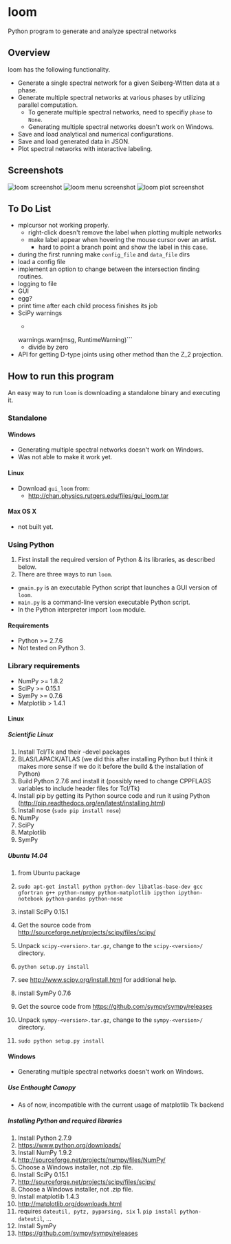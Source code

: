 # loom
Python program to generate and analyze spectral networks

## Overview
loom has the following functionality.
* Generate a single spectral network for a given Seiberg-Witten data at a phase.
* Generate multiple spectral networks at various phases by utilizing parallel computation.
  * To generate multiple spectral networks, need to specifiy ```phase``` to ```None```.
  * Generating multiple spectral networks doesn't work on Windows.
* Save and load analytical and numerical configurations.
* Save and load generated data in JSON.
* Plot spectral networks with interactive labeling.

## Screenshots
![loom screenshot](https://github.com/chan-y-park/loom/blob/master/screeenshots/loom_desktop.png "loom desktop")
![loom menu screenshot](https://github.com/chan-y-park/loom/blob/master/screeenshots/loom_menu.png "loom menu")
![loom plot screenshot](https://github.com/chan-y-park/loom/blob/master/screeenshots/loom_plot.png "loom plot")

## To Do List
* mplcursor not working properly.
  * right-click doesn't remove the label when plotting multiple networks
  * make label appear when hovering the mouse cursor over an artist.
    * hard to point a branch point and show the label in this case.
* during the first running make ```config_file``` and ```data_file``` dirs
* load a config file 
* implement an option to change between the intersection finding routines. 
* logging to file
* GUI
* egg?
* print time after each child process finishes its job
* SciPy warnings
  * ```/usr/local/lib/python2.7/dist-packages/scipy/optimize/zeros.py:150: RuntimeWarning: Tolerance of 0.000513046300877562 reached
  warnings.warn(msg, RuntimeWarning)```
  * divide by zero
* API for getting D-type joints using other method than the Z_2 projection.

## How to run this program
An easy way to run ```loom``` is downloading a standalone binary and executing it.

### Standalone

#### Windows
* Generating multiple spectral networks doesn't work on Windows.
* Was not able to make it work yet.

#### Linux
* Download ```gui_loom``` from:
  * http://chan.physics.rutgers.edu/files/gui_loom.tar

#### Max OS X
* not built yet.

### Using Python
1. First install the required version of Python & its libraries, as described below.
1. There are three ways to run ```loom```.
  * ```gmain.py``` is an executable Python script that launches a GUI version of ```loom```.
  * ```main.py``` is a command-line version executable Python script.
  * In the Python interpreter import ```loom``` module.

#### Requirements
* Python >= 2.7.6
* Not tested on Python 3.

### Library requirements
* NumPy >= 1.8.2
* SciPy >= 0.15.1
* SymPy >= 0.7.6
* Matplotlib > 1.4.1

#### Linux

##### Scientific Linux
  1. Install Tcl/Tk and their -devel packages
  1. BLAS/LAPACK/ATLAS (we did this after installing Python but I think it makes more sense if we do it before the build & the installation of Python)
  1. Build Python 2.7.6 and install it (possibly need to change CPPFLAGS variables to include header files for Tcl/Tk)
  1. Install pip by getting its Python source code and run it using Python (http://pip.readthedocs.org/en/latest/installing.html)
  1. Install nose (`sudo pip install nose`)
  1. NumPy
  1. SciPy
  1. Matplotlib
  1. SymPy

##### Ubuntu 14.04

1. from Ubuntu package
  1. ```sudo apt-get install python python-dev libatlas-base-dev gcc gfortran g++ python-numpy python-matplotlib ipython ipython-notebook python-pandas python-nose```
1. install SciPy 0.15.1
  1. Get the source code from http://sourceforge.net/projects/scipy/files/scipy/
  1. Unpack ```scipy-<version>.tar.gz```, change to the ```scipy-<version>/``` directory.
  1. ```python setup.py install```
  1. see http://www.scipy.org/install.html for additional help.

1. install SymPy 0.7.6
  1. Get the source code from https://github.com/sympy/sympy/releases 
  1. Unpack ```sympy-<version>.tar.gz```, change to the ```sympy-<version>/``` directory.
  1. ```sudo python setup.py install``` 

#### Windows
* Generating multiple spectral networks doesn't work on Windows.

##### Use Enthought Canopy
* As of now, incompatible with the current usage of matplotlib Tk backend

##### Installing Python and required libraries
1. Install Python 2.7.9
  1. https://www.python.org/downloads/
1. Install NumPy 1.9.2
  1. http://sourceforge.net/projects/numpy/files/NumPy/
  1. Choose a Windows installer, not .zip file.
1. Install SciPy 0.15.1
  1. http://sourceforge.net/projects/scipy/files/scipy/
  1. Choose a Windows installer, not .zip file.
1. Install matplotlib 1.4.3
  1. http://matplotlib.org/downloads.html
  1. requires ```dateutil, pytz, pyparsing, six```
    1. ```pip install python-dateutil```, ...
1. Install SymPy
  1. https://github.com/sympy/sympy/releases
